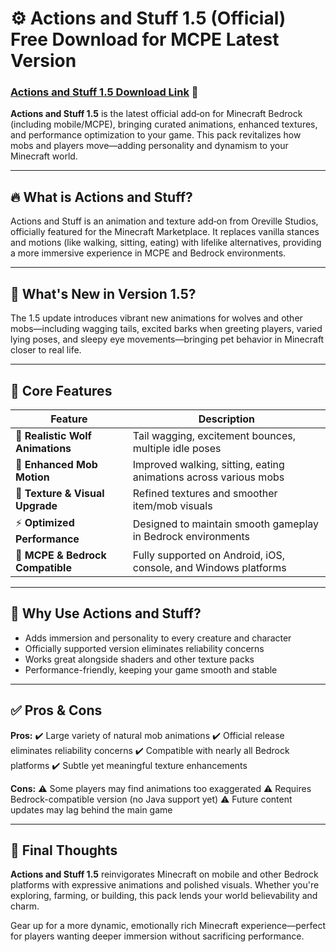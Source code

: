 # ⚙️ Actions and Stuff 1.5 (Official) Free Download for MCPE Latest Version

### [Actions and Stuff 1.5 Download Link](https://actions-and-stuff.apkrabi.com/) 🔗

**Actions and Stuff 1.5** is the latest official add‑on for Minecraft Bedrock (including mobile/MCPE), bringing curated animations, enhanced textures, and performance optimization to your game. This pack revitalizes how mobs and players move—adding personality and dynamism to your Minecraft world.

---

## 🔥 What is Actions and Stuff?

Actions and Stuff is an animation and texture add‑on from Oreville Studios, officially featured for the Minecraft Marketplace. It replaces vanilla stances and motions (like walking, sitting, eating) with lifelike alternatives, providing a more immersive experience in MCPE and Bedrock environments.

---

## 🌟 What's New in Version 1.5?

The 1.5 update introduces vibrant new animations for wolves and other mobs—including wagging tails, excited barks when greeting players, varied lying poses, and sleepy eye movements—bringing pet behavior in Minecraft closer to real life.

---

## 🎯 Core Features

| Feature                          | Description                                                      |
| -------------------------------- | ---------------------------------------------------------------- |
| 🐶 **Realistic Wolf Animations** | Tail wagging, excitement bounces, multiple idle poses            |
| 👣 **Enhanced Mob Motion**       | Improved walking, sitting, eating animations across various mobs |
| 🎨 **Texture & Visual Upgrade**  | Refined textures and smoother item/mob visuals                   |
| ⚡ **Optimized Performance**      | Designed to maintain smooth gameplay in Bedrock environments     |
| 📱 **MCPE & Bedrock Compatible** | Fully supported on Android, iOS, console, and Windows platforms  |

---

## 🧩 Why Use Actions and Stuff?

* Adds immersion and personality to every creature and character
* Officially supported version eliminates reliability concerns
* Works great alongside shaders and other texture packs
* Performance-friendly, keeping your game smooth and stable

---

## ✅ Pros & Cons

**Pros:**
✔️ Large variety of natural mob animations
✔️ Official release eliminates reliability concerns
✔️ Compatible with nearly all Bedrock platforms
✔️ Subtle yet meaningful texture enhancements

**Cons:**
⚠️ Some players may find animations too exaggerated
⚠️ Requires Bedrock-compatible version (no Java support yet)
⚠️ Future content updates may lag behind the main game

---

## 📝 Final Thoughts

**Actions and Stuff 1.5** reinvigorates Minecraft on mobile and other Bedrock platforms with expressive animations and polished visuals. Whether you're exploring, farming, or building, this pack lends your world believability and charm.

Gear up for a more dynamic, emotionally rich Minecraft experience—perfect for players wanting deeper immersion without sacrificing performance.
